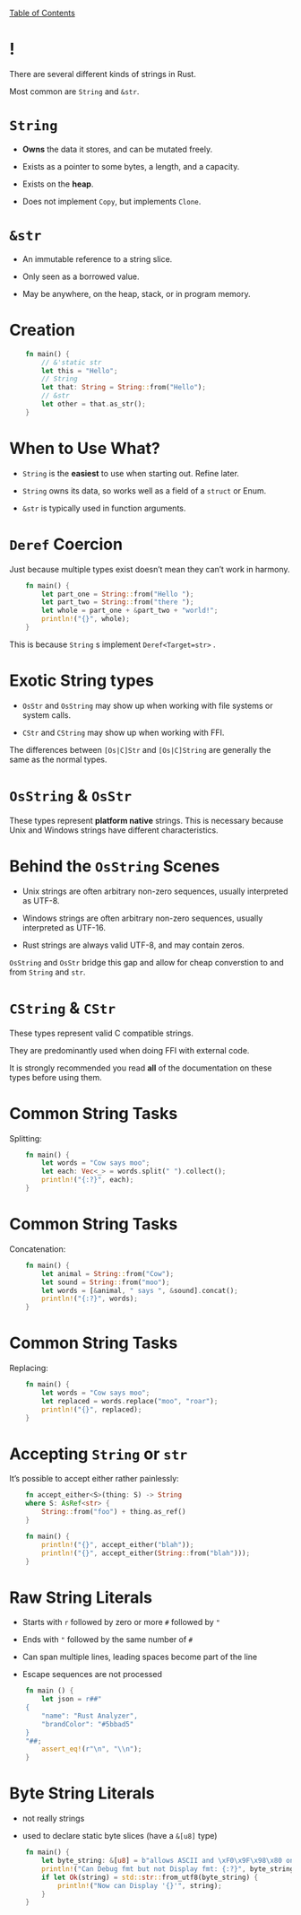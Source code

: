 [Table of Contents](./index.html)

!
=

There are several different kinds of strings in Rust.

Most common are `String` and `&str`.

`String`
========

-   **Owns** the data it stores, and can be mutated freely.

-   Exists as a pointer to some bytes, a length, and a capacity.

-   Exists on the **heap**.

-   Does not implement `Copy`, but implements `Clone`.

`&str`
======

-   An immutable reference to a string slice.

-   Only seen as a borrowed value.

-   May be anywhere, on the heap, stack, or in program memory.

Creation
========
```rust
    fn main() {
        // &'static str
        let this = "Hello";
        // String
        let that: String = String::from("Hello");
        // &str
        let other = that.as_str();
    }
```
When to Use What?
=================

-   `String` is the **easiest** to use when starting out. Refine later.

-   `String` owns its data, so works well as a field of a `struct` or
    Enum.

-   `&str` is typically used in function arguments.

`Deref` Coercion
================

Just because multiple types exist doesn’t mean they can’t work in
harmony.
```rust
    fn main() {
        let part_one = String::from("Hello ");
        let part_two = String::from("there ");
        let whole = part_one + &part_two + "world!";
        println!("{}", whole);
    }
```
This is because `String` s implement `Deref<Target=str>` .

Exotic String types
===================

-   `OsStr` and `OsString` may show up when working with file systems or
    system calls.

-   `CStr` and `CString` may show up when working with FFI.

The differences between `[Os|C]Str` and `[Os|C]String` are generally the
same as the normal types.

`OsString` & `OsStr`
====================

These types represent **platform native** strings. This is necessary
because Unix and Windows strings have different characteristics.

Behind the `OsString` Scenes
============================

-   Unix strings are often arbitrary non-zero sequences, usually
    interpreted as UTF-8.

-   Windows strings are often arbitrary non-zero sequences, usually
    interpreted as UTF-16.

-   Rust strings are always valid UTF-8, and may contain zeros.

`OsString` and `OsStr` bridge this gap and allow for cheap converstion
to and from `String` and `str`.

`CString` & `CStr`
==================

These types represent valid C compatible strings.

They are predominantly used when doing FFI with external code.

It is strongly recommended you read **all** of the documentation on
these types before using them.

Common String Tasks
===================

Splitting:
```rust
    fn main() {
        let words = "Cow says moo";
        let each: Vec<_> = words.split(" ").collect();
        println!("{:?}", each);
    }
```
Common String Tasks
===================

Concatenation:
```rust
    fn main() {
        let animal = String::from("Cow");
        let sound = String::from("moo");
        let words = [&animal, " says ", &sound].concat();
        println!("{:?}", words);
    }
```
Common String Tasks
===================

Replacing:
```rust
    fn main() {
        let words = "Cow says moo";
        let replaced = words.replace("moo", "roar");
        println!("{}", replaced);
    }
```
Accepting `String` or `str`
===========================

It’s possible to accept either rather painlessly:
```rust
    fn accept_either<S>(thing: S) -> String
    where S: AsRef<str> {
        String::from("foo") + thing.as_ref()
    }

    fn main() {
        println!("{}", accept_either("blah"));
        println!("{}", accept_either(String::from("blah")));
    }
```
Raw String Literals
===================

-   Starts with `r` followed by zero or more `#` followed by `"`

-   Ends with `"` followed by the same number of `#`

-   Can span multiple lines, leading spaces become part of the line

-   Escape sequences are not processed

<!-- -->
```rust
    fn main () {
        let json = r##"
    {
        "name": "Rust Analyzer",
        "brandColor": "#5bbad5"
    }
    "##;
        assert_eq!(r"\n", "\\n");
    }
```
Byte String Literals
====================

-   not really strings

-   used to declare static byte slices (have a `&[u8]` type)

<!-- -->
```rust
    fn main() {
        let byte_string: &[u8] = b"allows ASCII and \xF0\x9F\x98\x80 only";
        println!("Can Debug fmt but not Display fmt: {:?}", byte_string);
        if let Ok(string) = std::str::from_utf8(byte_string) {
            println!("Now can Display '{}'", string);
        }
    }
```
